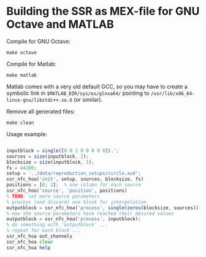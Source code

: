 Building the SSR as MEX-file for GNU Octave and MATLAB
======================================================

Compile for GNU Octave:

    make octave

Compile for Matlab:

    make matlab

Matlab comes with a very old default GCC, so you may have to create
a symbolic link in `$MATLAB_DIR/sys/os/glnxa64/` pointing to
`/usr/lib/x86_64-linux-gnu/libstdc++.so.6` (or similar).

Remove all generated files:

    make clean

Usage example:

``` octave

inputblock = single([0 0 1 0 0 0 0 0]).';
sources = size(inputblock, 2);
blocksize = size(inputblock, 1);
fs = 44100;
setup = '../data/reproduction_setups/circle.asd';
ssr_nfc_hoa('init', setup, sources, blocksize, fs)
positions = [0; 2];  % one column for each source
ssr_nfc_hoa('source', 'position', positions)
% TODO: set more source parameters
% process (and discard) one block for interpolation
outputblock = ssr_nfc_hoa('process', single(zeros(blocksize, sources)));
% now the source parameters have reached their desired values
outputblock = ssr_nfc_hoa('process', inputblock);
% do something with 'outputblock' ...
% repeat for each block ...
ssr_nfc_hoa out_channels
ssr_nfc_hoa clear
ssr_nfc_hoa help

```
